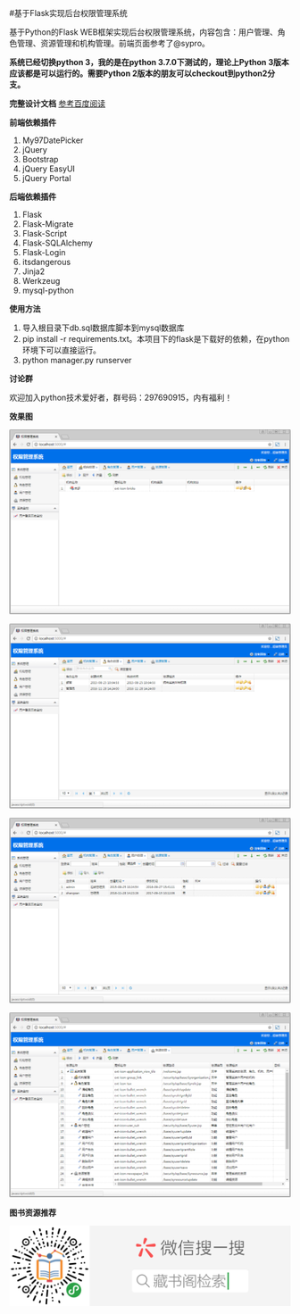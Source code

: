 #基于Flask实现后台权限管理系统

基于Python的Flask WEB框架实现后台权限管理系统，内容包含：用户管理、角色管理、资源管理和机构管理。前端页面参考了@sypro。

**系统已经切换python 3，我的是在python 3.7.0下测试的，理论上Python 3版本应该都是可以运行的。需要Python 2版本的朋友可以checkout到python2分支。**


**完整设计文档**
[参考百度阅读](https://yuedu.baidu.com/ebook/8e8853732e60ddccda38376baf1ffc4fff47e278)

**前端依赖插件**

 1. My97DatePicker
 2. jQuery
 3. Bootstrap
 4. jQuery EasyUI
 5. jQuery Portal
 

**后端依赖插件**

 1. Flask
 2. Flask-Migrate
 3. Flask-Script
 4. Flask-SQLAlchemy
 5. Flask-Login
 6. itsdangerous
 7. Jinja2
 8. Werkzeug
 9. mysql-python

**使用方法**

1. 导入根目录下db.sql数据库脚本到mysql数据库
2. pip install -r requirements.txt。本项目下的flask是下载好的依赖，在python环境下可以直接运行。
3. python manager.py runserver
 
**讨论群**

欢迎加入python技术爱好者，群号码：297690915，内有福利！

**效果图**

![机构管理](doc/机构管理.png)

![角色管理](doc/角色管理.png)

![用户管理](doc/用户管理.png)

![资源管理](doc/资源管理.png)

**图书资源推荐**

![小程序](doc/扫码_搜索联合传播样式-标准色版.png)